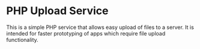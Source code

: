 # PHP Upload Service

This is a simple PHP service that allows easy upload of files to a server.
It is intended for faster prototyping of apps which require file upload functionality.
